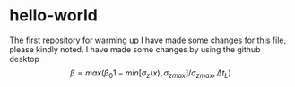 # hello-world
The first repository for warming up
I have made some changes for this file, please kindly noted.
I have made some changes by using the github desktop
$$
\beta =max(\beta_{0}{1-min[\sigma_{z}(x),\sigma_{z max}]/\sigma_{z max}}, \Delta t_{L})
$$
